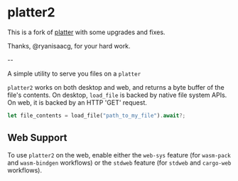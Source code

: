 # platter2

This is a fork of [platter](https://github.com/ryanisaacg/platter) with some upgrades and fixes.

Thanks, @ryanisaacg, for your hard work. 

--

A simple utility to serve you files on a `platter`

`platter2` works on both desktop and web, and returns a byte buffer of the file's contents.
On desktop, `load_file` is backed by native file system APIs. On web, it is backed by an
HTTP 'GET' request.

```rust
let file_contents = load_file("path_to_my_file").await?;
```

## Web Support

To use `platter2` on the web, enable either the `web-sys` feature (for `wasm-pack` and `wasm-bindgen` workflows) or the `stdweb` feature (for `stdweb` and `cargo-web` workflows).
